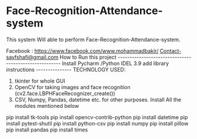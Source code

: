 # Face-Recognition-Attendance-system
This system  Will able to perform  Face-Recognition-Attendance-system.

Facebook : https://www.facebook.com/www.mohammadbakir/
Contact-sayfshafi@gmail.com
How to Run this project ------------------------------------------------------
Install  Pycharm /Python IDEL 3.9 
add library instructions ---------------
TECHNOLOGY USED:
1) tkinter for whole GUI
2) OpenCV for taking images and face recognition (cv2.face.LBPHFaceRecognizer_create())
3) CSV, Numpy, Pandas, datetime etc. for other purposes.
Install All the modules mentioned below 

pip install tk-tools
pip install opencv-contrib-python
pip install datetime
pip install pytest-shutil
pip install python-csv
pip install numpy
pip install pillow 
pip install pandas
pip install times
